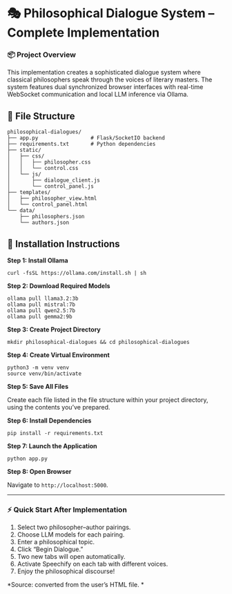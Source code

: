 # 🎭 Philosophical Dialogue System – Complete Implementation

### 📦 Project Overview

This implementation creates a sophisticated dialogue system where classical philosophers speak through the voices of literary masters. The system features dual synchronized browser interfaces with real-time WebSocket communication and local LLM inference via Ollama.&#x20;

## 📁 File Structure

```
philosophical-dialogues/
├── app.py                 # Flask/SocketIO backend
├── requirements.txt       # Python dependencies
├── static/
│   ├── css/
│   │   ├── philosopher.css
│   │   └── control.css
│   └── js/
│       ├── dialogue_client.js
│       └── control_panel.js
├── templates/
│   ├── philosopher_view.html
│   └── control_panel.html
└── data/
    ├── philosophers.json
    └── authors.json
```

## 🔧 Installation Instructions

**Step 1: Install Ollama**

```
curl -fsSL https://ollama.com/install.sh | sh
```

**Step 2: Download Required Models**

```
ollama pull llama3.2:3b
ollama pull mistral:7b
ollama pull qwen2.5:7b
ollama pull gemma2:9b
```

**Step 3: Create Project Directory**

```
mkdir philosophical-dialogues && cd philosophical-dialogues
```

**Step 4: Create Virtual Environment**

```
python3 -m venv venv
source venv/bin/activate
```

**Step 5: Save All Files**

Create each file listed in the file structure within your project directory, using the contents you’ve prepared.

**Step 6: Install Dependencies**

```
pip install -r requirements.txt
```

**Step 7: Launch the Application**

```
python app.py
```

**Step 8: Open Browser**

Navigate to `http://localhost:5000`.

---

### ⚡ Quick Start After Implementation

1. Select two philosopher–author pairings.
2. Choose LLM models for each pairing.
3. Enter a philosophical topic.
4. Click “Begin Dialogue.”
5. Two new tabs will open automatically.
6. Activate Speechify on each tab with different voices.
7. Enjoy the philosophical discourse!

*Source: converted from the user’s HTML file. *
